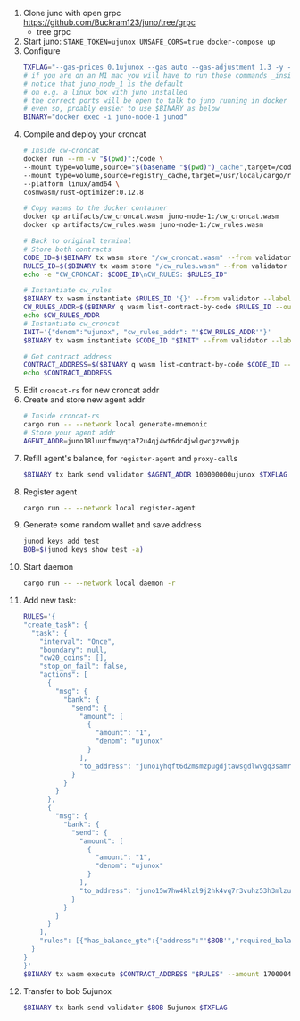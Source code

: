 1. Clone juno with open grpc https://github.com/Buckram123/juno/tree/grpc
   - tree grpc
2. Start juno: `STAKE_TOKEN=ujunox UNSAFE_CORS=true docker-compose up`
3. Configure
    ```bash 
    TXFLAG="--gas-prices 0.1ujunox --gas auto --gas-adjustment 1.3 -y -b block --chain-id testing --node http://localhost:26657/"
    # if you are on an M1 mac you will have to run those commands _inside_ the container
    # notice that juno_node_1 is the default
    # on e.g. a linux box with juno installed
    # the correct ports will be open to talk to juno running in docker
    # even so, proably easier to use $BINARY as below
    BINARY="docker exec -i juno-node-1 junod"
    ```
4. Compile and deploy your croncat
    ```bash
    # Inside cw-croncat
    docker run --rm -v "$(pwd)":/code \
    --mount type=volume,source="$(basename "$(pwd)")_cache",target=/code/target \
    --mount type=volume,source=registry_cache,target=/usr/local/cargo/registry \
    --platform linux/amd64 \
    cosmwasm/rust-optimizer:0.12.8

    # Copy wasms to the docker container
    docker cp artifacts/cw_croncat.wasm juno-node-1:/cw_croncat.wasm
    docker cp artifacts/cw_rules.wasm juno-node-1:/cw_rules.wasm

    # Back to original terminal
    # Store both contracts
    CODE_ID=$($BINARY tx wasm store "/cw_croncat.wasm" --from validator $TXFLAG --output json | jq -r '.logs[0].events[-1].attributes[0].value')
    RULES_ID=$($BINARY tx wasm store "/cw_rules.wasm" --from validator $TXFLAG --output json | jq -r '.logs[0].events[-1].attributes[0].value')
    echo -e "CW_CRONCAT: $CODE_ID\nCW_RULES: $RULES_ID"

    # Instantiate cw_rules
    $BINARY tx wasm instantiate $RULES_ID '{}' --from validator --label "cw_rules" $TXFLAG -y --no-admin
    CW_RULES_ADDR=$($BINARY q wasm list-contract-by-code $RULES_ID --output json | jq -r '.contracts[-1]')
    echo $CW_RULES_ADDR
    # Instantiate cw_croncat
    INIT='{"denom":"ujunox", "cw_rules_addr": "'$CW_RULES_ADDR'"}'
    $BINARY tx wasm instantiate $CODE_ID "$INIT" --from validator --label "croncat" $TXFLAG -y --no-admin

    # Get contract address
    CONTRACT_ADDRESS=$($BINARY q wasm list-contract-by-code $CODE_ID --output json | jq -r '.contracts[-1]')
    echo $CONTRACT_ADDRESS
    ```
5. Edit `croncat-rs` for new croncat addr
6. Create and store new agent addr
   ```bash
   # Inside croncat-rs
   cargo run -- --network local generate-mnemonic
   # Store your agent addr
   AGENT_ADDR=juno18luucfmwyqta72u4qj4wt6dc4jwlgwcgzvw0jp
   ```
7. Refill agent's balance, for `register-agent` and `proxy-call`s
   ```bash
   $BINARY tx bank send validator $AGENT_ADDR 100000000ujunox $TXFLAG
   ```
8. Register agent
   ```bash
   cargo run -- --network local register-agent
   ```
9. Generate some random wallet and save address
   ```bash
   junod keys add test
   BOB=$(junod keys show test -a)
   ```
10. Start daemon
    ```bash
    cargo run -- --network local daemon -r
    ``` 
11. Add new task:
    ```bash
    RULES='{
    "create_task": {
      "task": {
        "interval": "Once",
        "boundary": null,
        "cw20_coins": [],
        "stop_on_fail": false,
        "actions": [
          {
            "msg": {
              "bank": {
                "send": {
                  "amount": [
                    {
                      "amount": "1",
                      "denom": "ujunox"
                    }
                  ],
                  "to_address": "juno1yhqft6d2msmzpugdjtawsgdlwvgq3samrm5wrw"
                }
              }
            }
          },
          {
            "msg": {
              "bank": {
                "send": {
                  "amount": [
                    {
                      "amount": "1",
                      "denom": "ujunox"
                    }
                  ],
                  "to_address": "juno15w7hw4klzl9j2hk4vq7r3vuhz53h3mlzug9q6s"
                }
              }
            }
          }
        ],
        "rules": [{"has_balance_gte":{"address":"'$BOB'","required_balance":{"native":[{"denom":"ujunox","amount":"5"}]}}}]
      }
    }
    }'
    $BINARY tx wasm execute $CONTRACT_ADDRESS "$RULES" --amount 1700004ujunox --from validator $TXFLAG -y
    ```
12. Transfer to bob 5ujunox
    ```bash
    $BINARY tx bank send validator $BOB 5ujunox $TXFLAG
    ```
